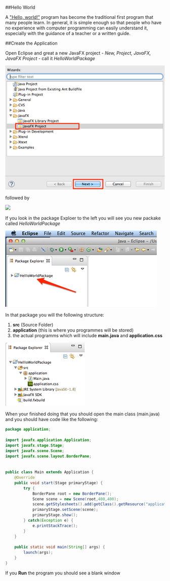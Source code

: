 ##Hello World

A ["Hello, world!"](http://www.thehelloworldprogram.com/) program has become the traditional first program that many people learn. In general, it is simple enough so that people who have no experience with computer programming can easily understand it, especially with the guidance of a teacher or a written guide.

##Create the Application

Open Eclipse and great a new JavaFX project - _New, Project, JavaFX, JavaFX Project_ - call it _HelloWorldPackage_ 

![](./img/02.01.png)

followed by 

![](./img/02.02..02.png)

If you look in the package Exploer to the left you will see you new packake called _HelloWorldPackage_

![](./img/02.03.png)

In that package you will the following structure:

1. **src** (Source Folder)
2. **application** (this is where you programmes will be stored)
3. the actual programms which will include **main.java** and **application.css**

![](./img/02.04.png)

When your finished doing that you should open the main class (main.java) and you should have code like the following:

~~~java
package application;
	
import javafx.application.Application;
import javafx.stage.Stage;
import javafx.scene.Scene;
import javafx.scene.layout.BorderPane;


public class Main extends Application {
	@Override
	public void start(Stage primaryStage) {
		try {
			BorderPane root = new BorderPane();
			Scene scene = new Scene(root,400,400);
			scene.getStylesheets().add(getClass().getResource("application.css").toExternalForm());
			primaryStage.setScene(scene);
			primaryStage.show();
		} catch(Exception e) {
			e.printStackTrace();
		}
	}
	
	public static void main(String[] args) {
		launch(args);
	}
}
~~~

If you **Run** the program you should see a blank window

